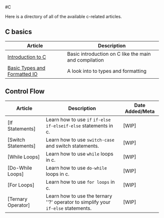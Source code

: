 #C

Here is a directory of all of the available c-related articles.

## C basics

| Article                                 | Description
| --------------------------------------- | ----------------------------------------------------- |
| [Introduction to C](/C/introduction.md) | Basic introduction on C like the main and compilation |
| [Basic Types and Formatted IO](/C/basic-types-and-formatted-io.md) | A look into to types and formatting |

## Control Flow

| Article             | Description                                                  | Date Added/Meta |
| ------------------- | ------------------------------------------------------------ | --------------- |
| [If Statements]     | Learn how to use `if` `if-else` `if-elseif-else` statements in c. | [WIP]           |
| [Switch Statements] | Learn how to use `switch-case` and switch statements.	| [WIP]           |
| [While Loops]       | Learn how to use `while` loops in c.                      | [WIP]           |
| [Do-While Loops]    | Learn how to use `do-while` loops in c.                   | [WIP]           |
| [For Loops]         | Learn how to use `for loops` in c. 						  | [WIP]           |
| [Ternary Operator]  | Learn how to use the ternary ''?' operator to simplify your `if-else` statements. | [WIP]           |
